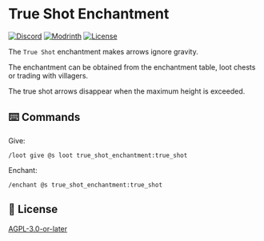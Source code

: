 # True Shot Enchantment

[![Discord](https://img.shields.io/discord/1327308441324097681?label=discord&color=blue&logo=discord)](https://discord.gg/5UdcDa5xNC)
[![Modrinth](https://img.shields.io/modrinth/dt/true-shot-enchantment-data-pack?label=modrinth&logo=modrinth)](https://modrinth.com/datapack/true-shot-enchantment)
[![License](https://img.shields.io/github/license/lullaby6/enchantments-data-pack)](https://github.com/lullaby6/enchantments-data-pack/blob/main/LICENSE)

The `True Shot` enchantment makes arrows ignore gravity.

The enchantment can be obtained from the enchantment table, loot chests or trading with villagers.

The true shot arrows disappear when the maximum height is exceeded.

## ⌨️ Commands

Give:

```mcfunction
/loot give @s loot true_shot_enchantment:true_shot
```

Enchant:

```mcfunction
/enchant @s true_shot_enchantment:true_shot
```

## 🪪 License

[AGPL-3.0-or-later](https://github.com/lullaby6/enchantments-data-pack/blob/main/LICENSE)